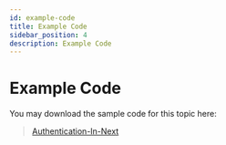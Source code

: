 ```yaml
---
id: example-code
title: Example Code
sidebar_position: 4
description: Example Code
---
```


# Example Code

You may download the sample code for this topic here:

> [Authentication-In-Next](https://github.com/WPAS-Examples/Authentication-In-Next)
